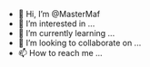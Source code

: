 - 👋 Hi, I’m @MasterMaf
- 👀 I’m interested in ...
- 🌱 I’m currently learning ...
- 💞️ I’m looking to collaborate on ...
- 📫 How to reach me ...

<!---
MasterMaf/MasterMaf is a ✨ special ✨ repository because its `README.md` (this file) appears on your GitHub profile.
You can click the Preview link to take a look at your changes.
--->
